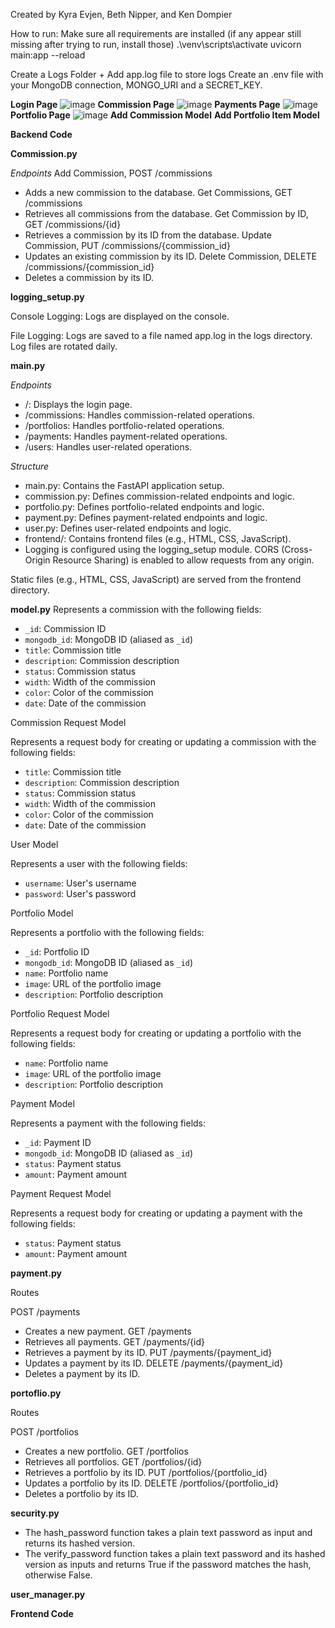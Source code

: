 Created by Kyra Evjen, Beth Nipper, and Ken Dompier

How to run:
Make sure all requirements are installed (if any appear still missing after trying to run, install those)
.\venv\scripts\activate
uvicorn main:app --reload

Create a Logs Folder + Add app.log file to store logs
Create an .env file with your MongoDB connection, MONGO_URI and a SECRET_KEY.

**Login Page**
![image](https://github.com/KyraEvjen/CommissionTrackerFinal/assets/156963640/c06eb2e0-11ff-42c9-982a-508b8644f10f)
**Commission Page**
![image](https://github.com/KyraEvjen/CommissionTrackerFinal/assets/156963640/a849f130-4327-4e11-8d41-a5ca3c69e7be)
**Payments Page**
![image](https://github.com/KyraEvjen/CommissionTrackerFinal/assets/156963640/03cc71dc-9321-4c4d-b04e-587052cb758b)
**Portfolio Page**
![image](https://github.com/KyraEvjen/CommissionTrackerFinal/assets/156963640/95beaee6-df9d-4a7f-80cd-4a8847d191e7)
**Add Commission Model**
**Add Portfolio Item Model**

**Backend Code**

**Commission.py**

_Endpoints_
Add Commission, POST /commissions
- Adds a new commission to the database.
Get Commissions, GET /commissions
- Retrieves all commissions from the database.
Get Commission by ID, GET /commissions/{id}
- Retrieves a commission by its ID from the database.
Update Commission, PUT /commissions/{commission_id}
- Updates an existing commission by its ID.
Delete Commission, DELETE /commissions/{commission_id}
- Deletes a commission by its ID.


**logging_setup.py**

Console Logging: Logs are displayed on the console.

File Logging: Logs are saved to a file named app.log in the logs directory. Log files are rotated daily.


**main.py** 

_Endpoints_
- /: Displays the login page.
- /commissions: Handles commission-related operations.
- /portfolios: Handles portfolio-related operations.
- /payments: Handles payment-related operations.
- /users: Handles user-related operations.

_Structure_
- main.py: Contains the FastAPI application setup.
- commission.py: Defines commission-related endpoints and logic.
- portfolio.py: Defines portfolio-related endpoints and logic.
- payment.py: Defines payment-related endpoints and logic.
- user.py: Defines user-related endpoints and logic.
- frontend/: Contains frontend files (e.g., HTML, CSS, JavaScript).
- Logging is configured using the logging_setup module.
CORS (Cross-Origin Resource Sharing) is enabled to allow requests from any origin.

Static files (e.g., HTML, CSS, JavaScript) are served from the frontend directory.


**model.py**
Represents a commission with the following fields:
- `_id`: Commission ID
- `mongodb_id`: MongoDB ID (aliased as `_id`)
- `title`: Commission title
- `description`: Commission description
- `status`: Commission status
- `width`: Width of the commission
- `color`: Color of the commission
- `date`: Date of the commission

Commission Request Model

Represents a request body for creating or updating a commission with the following fields:
- `title`: Commission title
- `description`: Commission description
- `status`: Commission status
- `width`: Width of the commission
- `color`: Color of the commission
- `date`: Date of the commission

User Model

Represents a user with the following fields:
- `username`: User's username
- `password`: User's password

Portfolio Model

Represents a portfolio with the following fields:
- `_id`: Portfolio ID
- `mongodb_id`: MongoDB ID (aliased as `_id`)
- `name`: Portfolio name
- `image`: URL of the portfolio image
- `description`: Portfolio description

Portfolio Request Model

Represents a request body for creating or updating a portfolio with the following fields:
- `name`: Portfolio name
- `image`: URL of the portfolio image
- `description`: Portfolio description

Payment Model

Represents a payment with the following fields:
- `_id`: Payment ID
- `mongodb_id`: MongoDB ID (aliased as `_id`)
- `status`: Payment status
- `amount`: Payment amount

Payment Request Model

Represents a request body for creating or updating a payment with the following fields:
- `status`: Payment status
- `amount`: Payment amount


**payment.py**

Routes

POST /payments
- Creates a new payment.
GET /payments
- Retrieves all payments.
GET /payments/{id}
- Retrieves a payment by its ID.
PUT /payments/{payment_id}
- Updates a payment by its ID.
DELETE /payments/{payment_id}
- Deletes a payment by its ID.

**portoflio.py**

Routes

POST /portfolios
- Creates a new portfolio.
GET /portfolios
- Retrieves all portfolios.
GET /portfolios/{id}
- Retrieves a portfolio by its ID.
PUT /portfolios/{portfolio_id}
- Updates a portfolio by its ID.
DELETE /portfolios/{portfolio_id}
- Deletes a portfolio by its ID.

**security.py**
- The hash_password function takes a plain text password as input and returns its hashed version.
- The verify_password function takes a plain text password and its hashed version as inputs and returns True if the password matches the hash, otherwise False.

**user_manager.py**

**Frontend Code**
